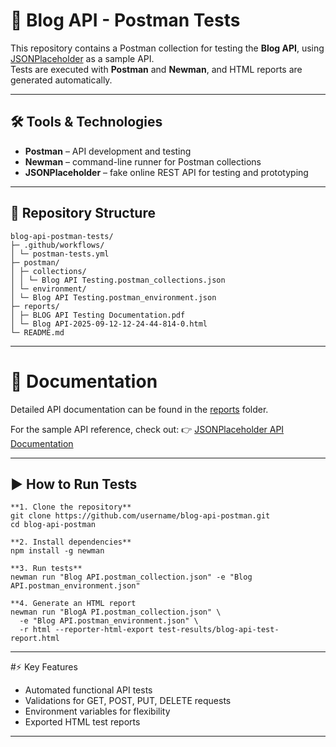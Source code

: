 # 📝 Blog API - Postman Tests

This repository contains a Postman collection for testing the **Blog API**, using 
[JSONPlaceholder](https://jsonplaceholder.typicode.com/) as a sample API.  
Tests are executed with **Postman** and **Newman**, and HTML reports are generated automatically.

---

## 🛠 Tools & Technologies
- **Postman** – API development and testing  
- **Newman** – command-line runner for Postman collections  
- **JSONPlaceholder** – fake online REST API for testing and prototyping  

---
## 📂 Repository Structure
```
blog-api-postman-tests/
├─ .github/workflows/
│ └─ postman-tests.yml
├─ postman/
│ ├─ collections/
│ │ └─ Blog API Testing.postman_collections.json
│ └─ environment/
│ └─ Blog API Testing.postman_environment.json
├─ reports/
│ ├─ BLOG API Testing Documentation.pdf
│ └─ Blog API-2025-09-12-12-24-44-814-0.html
└─ README.md
```

---

# 📑 Documentation

Detailed API documentation can be found in the [reports](https://github.com/nejlaBelagosi/Blog-API-Testing/tree/main/reports) folder.

For the sample API reference, check out:
👉 [JSONPlaceholder API Documentation](https://jsonplaceholder.typicode.com/guide)

---

## ▶️ How to Run Tests

```
**1. Clone the repository**
git clone https://github.com/username/blog-api-postman.git
cd blog-api-postman

**2. Install dependencies**
npm install -g newman

**3. Run tests**
newman run "Blog API.postman_collection.json" -e "Blog API.postman_environment.json"

**4. Generate an HTML report
newman run "BlogA PI.postman_collection.json" \
  -e "Blog API.postman_environment.json" \
  -r html --reporter-html-export test-results/blog-api-test-report.html

```

---

#⚡ Key Features
- Automated functional API tests
- Validations for GET, POST, PUT, DELETE requests
- Environment variables for flexibility
- Exported HTML test reports

---

